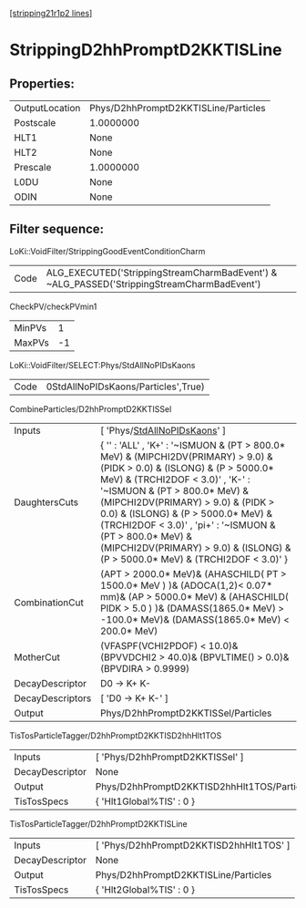 [[stripping21r1p2 lines]](./stripping21r1p2-index)

# StrippingD2hhPromptD2KKTISLine

## Properties:

|                |                                      |
|----------------|--------------------------------------|
| OutputLocation | Phys/D2hhPromptD2KKTISLine/Particles |
| Postscale      | 1.0000000                            |
| HLT1           | None                                 |
| HLT2           | None                                 |
| Prescale       | 1.0000000                            |
| L0DU           | None                                 |
| ODIN           | None                                 |

## Filter sequence:

LoKi::VoidFilter/StrippingGoodEventConditionCharm

|      |                                                                                            |
|------|--------------------------------------------------------------------------------------------|
| Code | ALG_EXECUTED('StrippingStreamCharmBadEvent') & ~ALG_PASSED('StrippingStreamCharmBadEvent') |

CheckPV/checkPVmin1

|        |     |
|--------|-----|
| MinPVs | 1   |
| MaxPVs | -1  |

LoKi::VoidFilter/SELECT:Phys/StdAllNoPIDsKaons

|      |                                     |
|------|-------------------------------------|
| Code | 0StdAllNoPIDsKaons/Particles',True) |

CombineParticles/D2hhPromptD2KKTISSel

|                  |                                                                                                                                                                                                                                                                                                                                                                                                                                        |
|------------------|----------------------------------------------------------------------------------------------------------------------------------------------------------------------------------------------------------------------------------------------------------------------------------------------------------------------------------------------------------------------------------------------------------------------------------------|
| Inputs           | [ 'Phys/[StdAllNoPIDsKaons](./stripping21r1p2-commonparticles-stdallnopidskaons)' ]                                                                                                                                                                                                                                                                                                                                                  |
| DaughtersCuts    | { '' : 'ALL' , 'K+' : '~ISMUON & (PT \> 800.0\* MeV) & (MIPCHI2DV(PRIMARY) \> 9.0) & (PIDK \> 0.0) & (ISLONG) & (P \> 5000.0\* MeV) & (TRCHI2DOF \< 3.0)' , 'K-' : '~ISMUON & (PT \> 800.0\* MeV) & (MIPCHI2DV(PRIMARY) \> 9.0) & (PIDK \> 0.0) & (ISLONG) & (P \> 5000.0\* MeV) & (TRCHI2DOF \< 3.0)' , 'pi+' : '~ISMUON & (PT \> 800.0\* MeV) & (MIPCHI2DV(PRIMARY) \> 9.0) & (ISLONG) & (P \> 5000.0\* MeV) & (TRCHI2DOF \< 3.0)' } |
| CombinationCut   | (APT \> 2000.0\* MeV)& (AHASCHILD( PT \> 1500.0\* MeV ) )& (ADOCA(1,2)\< 0.07\* mm)& (AP \> 5000.0\* MeV) & (AHASCHILD( PIDK \> 5.0 ) )& (DAMASS(1865.0\* MeV) \> -100.0\* MeV)& (DAMASS(1865.0\* MeV) \< 200.0\* MeV)                                                                                                                                                                                                                 |
| MotherCut        | (VFASPF(VCHI2PDOF) \< 10.0)& (BPVVDCHI2 \> 40.0)& (BPVLTIME() \> 0.0)& (BPVDIRA \> 0.9999)                                                                                                                                                                                                                                                                                                                                             |
| DecayDescriptor  | D0 -\> K+ K-                                                                                                                                                                                                                                                                                                                                                                                                                           |
| DecayDescriptors | [ 'D0 -\> K+ K-' ]                                                                                                                                                                                                                                                                                                                                                                                                                   |
| Output           | Phys/D2hhPromptD2KKTISSel/Particles                                                                                                                                                                                                                                                                                                                                                                                                    |

TisTosParticleTagger/D2hhPromptD2KKTISD2hhHlt1TOS

|                 |                                             |
|-----------------|---------------------------------------------|
| Inputs          | [ 'Phys/D2hhPromptD2KKTISSel' ]           |
| DecayDescriptor | None                                        |
| Output          | Phys/D2hhPromptD2KKTISD2hhHlt1TOS/Particles |
| TisTosSpecs     | { 'Hlt1Global%TIS' : 0 }                    |

TisTosParticleTagger/D2hhPromptD2KKTISLine

|                 |                                           |
|-----------------|-------------------------------------------|
| Inputs          | [ 'Phys/D2hhPromptD2KKTISD2hhHlt1TOS' ] |
| DecayDescriptor | None                                      |
| Output          | Phys/D2hhPromptD2KKTISLine/Particles      |
| TisTosSpecs     | { 'Hlt2Global%TIS' : 0 }                  |
